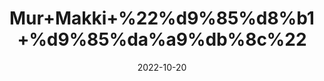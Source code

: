 ---
title: 'Mur+Makki+%22%d9%85%d8%b1+%d9%85%da%a9%db%8c%22'
date: '2022-10-20' 
metatag: '' 
inventory: '0' 
draft: false 
# meta description 
shortDescripton: 'Myrrh%22+Myrrh+is+used+for+indigestion%2c+ulcers%2c+colds%2c+cough%2c+asthma%2c+lung+congestion%2c+arthritis+pain%2c+cancer.+It+is+also+used+as+a+stimulant+and+to+increase+menstrual+flow.'
description: 'Herbs+%d8%ac%da%91%db%8c+%d8%a8%d9%88%d9%b9%db%8c'
longdescription: ''
featured: True
# product Price
price: '30.0'
# Product Short Description
shortDescription: 'Myrrh%22+Myrrh+is+used+for+indigestion%2c+ulcers%2c+colds%2c+cough%2c+asthma%2c+lung+congestion%2c+arthritis+pain%2c+cancer.+It+is+also+used+as+a+stimulant+and+to+increase+menstrual+flow.'
productID: '68AE2D9E-1F23-ED11-9968-005056B3A416'
type: 'products'
category: 'Herbs+%d8%ac%da%91%db%8c+%d8%a8%d9%88%d9%b9%db%8c' 
thumnailproduct: 'https://eraconnect.blob.core.windows.net/product-images/aminsaddiquidawakhana/68AE2D9E-1F23-ED11-9968-005056B3A416.webp' 
images:
  - image: 'https://eraconnect.blob.core.windows.net/product-images/aminsaddiquidawakhana/68AE2D9E-1F23-ED11-9968-005056B3A416.webp'  
Variants:
---